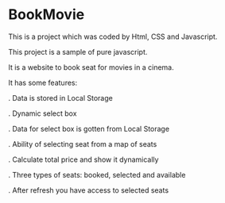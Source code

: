 # BookMovie
This is a project which was coded by Html, CSS and Javascript. 

This project is a sample of pure javascript.

It is a website to book seat for movies in a cinema. 

It has some features:

. Data is stored in Local Storage

. Dynamic select box

. Data for select box is gotten from Local Storage

. Ability of selecting seat from a map of seats

. Calculate total price and show it dynamically

. Three types of seats: booked, selected and available

. After refresh you have access to selected seats

